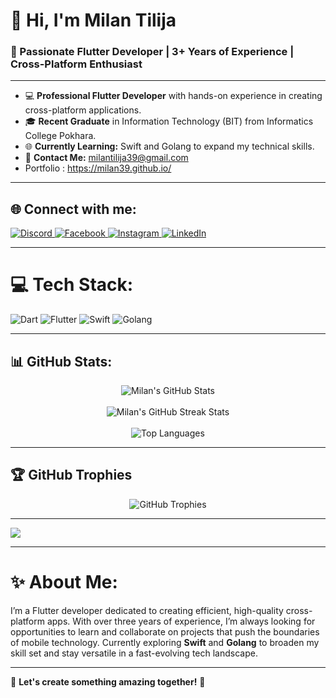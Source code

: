 <!---  

Milan39/Milan39 is a ✨ special ✨ repository because its `README.md` (this file) appears on your GitHub profile.
You can click the Preview link to take a look at your changes.
--->

# 👋 Hi, I'm Milan Tilija

### 🚀 Passionate Flutter Developer | 3+ Years of Experience | Cross-Platform Enthusiast

---

- 💻 **Professional Flutter Developer** with hands-on experience in creating cross-platform applications.
- 🎓 **Recent Graduate** in Information Technology (BIT) from Informatics College Pokhara.
- 🌐 **Currently Learning:** Swift and Golang to expand my technical skills.
- 📩 **Contact Me:** milantilija39@gmail.com
- Portfolio : https://milan39.github.io/

---

## 🌐 Connect with me:

<p align="left">
  <a href="https://discord.gg/red_haired_dancho" target="_blank">
    <img src="https://img.shields.io/badge/Discord-%237289DA.svg?style=for-the-badge&logo=discord&logoColor=white" alt="Discord" />
  </a>
  <a href="https://www.facebook.com/profile.php?id=100090645295362" target="_blank">
    <img src="https://img.shields.io/badge/Facebook-%231877F2.svg?style=for-the-badge&logo=facebook&logoColor=white" alt="Facebook" />
  </a>
  <a href="https://instagram.com/milan_tilija" target="_blank">
    <img src="https://img.shields.io/badge/Instagram-%23E4405F.svg?style=for-the-badge&logo=instagram&logoColor=white" alt="Instagram" />
  </a>
  <a href="https://www.linkedin.com/in/milan-tilija-004a29216/" target="_blank">
    <img src="https://img.shields.io/badge/LinkedIn-%230077B5.svg?style=for-the-badge&logo=linkedin&logoColor=white" alt="LinkedIn" />
  </a>
</p>

---

# 💻 Tech Stack:
<p align="left">
  <img src="https://img.shields.io/badge/dart-%230175C2.svg?style=for-the-badge&logo=dart&logoColor=white" alt="Dart" />
  <img src="https://img.shields.io/badge/Flutter-%2302569B.svg?style=for-the-badge&logo=Flutter&logoColor=white" alt="Flutter" />
  <img src="https://img.shields.io/badge/swift-%23FA7343.svg?style=for-the-badge&logo=swift&logoColor=white" alt="Swift" />
  <img src="https://img.shields.io/badge/Go-%2300ADD8.svg?style=for-the-badge&logo=go&logoColor=white" alt="Golang" />
</p>

---

## 📊 GitHub Stats:

<div align="center">
  <img src="https://github-readme-stats.vercel.app/api?username=Milan39&theme=radical&hide_border=false&include_all_commits=true&count_private=true" alt="Milan's GitHub Stats" /><br/><br/>
  <img src="https://github-readme-streak-stats.herokuapp.com/?user=Milan39&theme=radical&hide_border=false" alt="Milan's GitHub Streak Stats" /><br/><br/>
  <img src="https://github-readme-stats.vercel.app/api/top-langs/?username=Milan39&theme=radical&hide_border=false&include_all_commits=true&count_private=true&layout=compact" alt="Top Languages" /><br/>
</div>

---

## 🏆 GitHub Trophies

<div align="center">
  <img src="https://github-profile-trophy.vercel.app/?username=Milan39&theme=gruvbox&no-frame=false&no-bg=true&margin-w=4" alt="GitHub Trophies" />
</div>

---

[![](https://visitcount.itsvg.in/api?id=Milan39&icon=0&color=0)](https://visitcount.itsvg.in)

---

# ✨ About Me:
I’m a Flutter developer dedicated to creating efficient, high-quality cross-platform apps. With over three years of experience, I’m always looking for opportunities to learn and collaborate on projects that push the boundaries of mobile technology. Currently exploring **Swift** and **Golang** to broaden my skill set and stay versatile in a fast-evolving tech landscape.

---

🌟 **Let's create something amazing together!** 🌟
